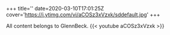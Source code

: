 +++
title=''
date=2020-03-10T17:01:25Z
cover='https://i.ytimg.com/vi/aCOSz3xVzxk/sddefault.jpg'
+++

All content belongs to GlennBeck.
{{< youtube aCOSz3xVzxk >}}
